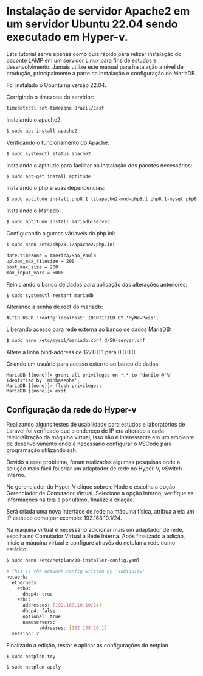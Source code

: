 # Instalação de servidor Apache2 em um servidor Ubuntu 22.04 sendo executado em Hyper-v.

Este tutorial serve apenas como guia rápido para relizar instalação do paconte LAMP em um servidor Linux para fins de estudos e desenvolvimento. Jamais utilize este
manual para instalação a nível de produção, principalmente a parte da instalação e configuração do MariaDB. 

Foi instalado o Ubuntu na versão 22.04.

Corrigindo o timezone do servidor:

```bash
timedatectl set-timezone Brazil/East
```

Instalando o apache2:

```bash
$ sudo apt install apache2
```

Verificando o funcionamento do Apache:

```bash
$ sudo systemctl status apache2
```

Instalando o aptitude para facilitar na instalação dos pacotes necessários:

```bash
$ sudo apt-get install aptitude
```

Instalando o php e suas dependencias:

```bash
$ sudo aptitude install php8.1 libapache2-mod-php8.1 php8.1-mysql php8.1-common php8.1-curl php8.1-json php8.1-xml php8.1-mbstring php8.1-gettext php8.1-pdo php8.1-gd php8.1-zip php8.1-soap php8.1-xmlrpc php8.1-intl php8.1-mysqlnd php8.1-cli php8.1-dev php8.1-zip libapache2-mod-php8.1 php8.1-curl php8.1-bz2 php-pear
```

Instalando o Mariadb:

```bash
$ sudo aptitude install mariadb-server
```

Configurando algumas váriaveis do php.ini:

```bash
$ sudo nano /etc/php/8.1/apache2/php.ini
```

```bash
date.timezone = America/Sao_Paulo  
upload_max_filesize = 200  
post_max_size = 200  
max_input_vars = 5000
```
Reiniciando o banco de dados para aplicação das alterações anteriores:

```bash
$ sudo systemctl restart mariadb
```

Alterando a senha de root do mariadb:

```mysql
ALTER USER 'root'@'localhost' IDENTIFIED BY 'MyNewPass';
```

Liberando acesso para rede externa ao banco de dados MariaDB:

```bash
$ sudo nano /etc/mysql/mariadb.conf.d/50-server.cnf
```

Altere a linha bind-address de 127.0.0.1 para 0.0.0.0.

Criando um usuário para acesso externo ao banco de dados:

```mysql
MariaDB [(none)]> grant all privileges on *.* to 'danilo'@'%' identified by 'minhasenha';
MariaDB [(none)]> flush privileges;  
MariaDB [(none)]> exit
```

## Configuração da rede do Hyper-v

Realizando alguns testes de usabilidade para estudos e laboratórios de Laravel foi verificado que o endereço de IP era alterado a cada reinicialização 
da máquina virtual, isso não é interessante em um ambiente de desenvolvimento onde é necessário configurar o VSCode para programação utilizando ssh.

Devido a esse problema, foram realizadas algumas pesquisas onde a solução mais fácil foi criar um adaptador de rede no Hyper-V, vSwitch Interno.

No gerenciador do Hyper-V clique sobre o Node e escolha a opção Gerenciador de Comutador Virtual. Selecione a opção Interno, verifique as informações na tela e por 
último, finalize a criação.

Será criada uma nova interface de rede na máquina física, atribua a ela um IP estático como por exemplo: 192.168.10.1/24.

Na máquina virtual é necessário adicionar mais um adaptador de rede, escolha no Comutador Virtual a Rede Interna. Após finalizado a adição, inicie a máquina virtual
e configure através do netplan a rede como estático.

```bash
$ sudo nano /etc/netplan/00-installer-config.yaml
```

```bash
# This is the network config written by 'subiquity'
network:
  ethernets:
    eth0:
      dhcp4: true
    eth1:
      addresses: [192.168.10.10/24]
      dhcp4: false
      optional: true
      nameservers:
            addresses: [192.168.10.1]
  version: 2
```
Finalizado a edição, testar e aplicar as configurações do netplan

```bash
$ sudo netplan try
```

```bash
$ sudo netplan apply
```